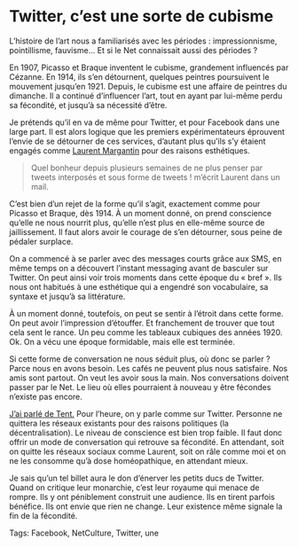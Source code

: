 # Twitter, c’est une sorte de cubisme

L’histoire de l’art nous a familiarisés avec les périodes : impressionnisme, pointillisme, fauvisme… Et si le Net connaissait aussi des périodes ?

En 1907, Picasso et Braque inventent le cubisme, grandement influencés par Cézanne. En 1914, ils s’en détournent, quelques peintres poursuivent le mouvement jusqu’en 1921. Depuis, le cubisme est une affaire de peintres du dimanche. Il a continué d’influencer l’art, tout en ayant par lui-même perdu sa fécondité, et jusqu’à sa nécessité d’être.

Je prétends qu’il en va de même pour Twitter, et pour Facebook dans une large part. Il est alors logique que les premiers expérimentateurs éprouvent l’envie de se détourner de ces services, d’autant plus qu’ils s’y étaient engagés comme [Laurent Margantin](http://carnetsdoutreweb.blog.lemonde.fr/) pour des raisons esthétiques.

> Quel bonheur depuis plusieurs semaines de ne plus penser par tweets interposés et sous forme de tweets ! m’écrit Laurent dans un mail.

C’est bien d’un rejet de la forme qu’il s’agit, exactement comme pour Picasso et Braque, dès 1914. À un moment donné, on prend conscience qu’elle ne nous nourrit plus, qu’elle n’est plus en elle-même source de jaillissement. Il faut alors avoir le courage de s’en détourner, sous peine de pédaler surplace.

On a commencé à se parler avec des messages courts grâce aux SMS, en même temps on a découvert l’instant messaging avant de basculer sur Twitter. On peut ainsi voir trois moments dans cette époque du « bref ». Ils nous ont habitués à une esthétique qui a engendré son vocabulaire, sa syntaxe et jusqu’à sa littérature.

À un moment donné, toutefois, on peut se sentir à l’étroit dans cette forme. On peut avoir l’impression d’étouffer. Et franchement de trouver que tout cela sent le rance. Un peu comme les tableaux cubiques des années 1920. Ok. On a vécu une époque formidable, mais elle est terminée.

Si cette forme de conversation ne nous séduit plus, où donc se parler ? Parce nous en avons besoin. Les cafés ne peuvent plus nous satisfaire. Nos amis sont partout. On veut les avoir sous la main. Nos conversations doivent passer par le Net. Le lieu où elles pourraient à nouveau y être fécondes n’existe pas encore.

[J’ai parlé de Tent.](/2012/10/06/quitter-twitter-et-facebook-pour-survivre/) Pour l’heure, on y parle comme sur Twitter. Personne ne quittera les réseaux existants pour des raisons politiques (la décentralisation). Le niveau de conscience est bien trop faible. Il faut donc offrir un mode de conversation qui retrouve sa fécondité. En attendant, soit on quitte les réseaux sociaux comme Laurent, soit on râle comme moi et on ne les consomme qu’à dose homéopathique, en attendant mieux.

Je sais qu’un tel billet aura le don d’énerver les petits ducs de Twitter. Quand on critique leur monarchie, c’est leur royaume qui menace de rompre. Ils y ont péniblement construit une audience. Ils en tirent parfois bénéfice. Ils ont envie que rien ne change. Leur existence même signale la fin de la fécondité.

Tags: Facebook, NetCulture, Twitter, une